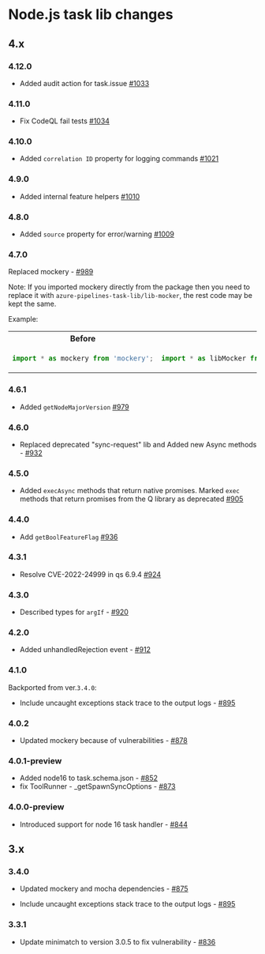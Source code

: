 # Node.js task lib changes

## 4.x

### 4.12.0

- Added audit action for task.issue [#1033](https://github.com/microsoft/azure-pipelines-task-lib/pull/1033)

### 4.11.0

- Fix CodeQL fail tests [#1034](https://github.com/microsoft/azure-pipelines-task-lib/pull/1034)

### 4.10.0

- Added `correlation ID` property for logging commands [#1021](https://github.com/microsoft/azure-pipelines-task-lib/pull/1021)

### 4.9.0

- Added internal feature helpers [#1010](https://github.com/microsoft/azure-pipelines-task-lib/pull/1010)

### 4.8.0

- Added `source` property for error/warning [#1009](https://github.com/microsoft/azure-pipelines-task-lib/pull/1009)

### 4.7.0

Replaced mockery - [#989](https://github.com/microsoft/azure-pipelines-task-lib/pull/989)

Note: If you imported mockery directly from the package then you need to replace it with `azure-pipelines-task-lib/lib-mocker`, the rest code may be kept the same.

Example:

  <table>
  <tr>
  <th>Before</th>
  <th>After</th>
  </tr>
  <tr>
  <td>

  ```js
  import * as mockery from 'mockery';
  ``` 
  </td>
  <td>
  
  ```js
  import * as libMocker from 'azure-pipelines-task-lib/lib-mocker';
  ```
  </td>
  </tr>
  </table>

### 4.6.1

- Added `getNodeMajorVersion` [#979](https://github.com/microsoft/azure-pipelines-task-lib/pull/979)

### 4.6.0

- Replaced deprecated "sync-request" lib and Added new Async methods - [#932](https://github.com/microsoft/azure-pipelines-task-lib/pull/932)

### 4.5.0

- Added `execAsync` methods that return native promises. Marked `exec` methods that return promises from the Q library as deprecated [#905](https://github.com/microsoft/azure-pipelines-task-lib/pull/905)

### 4.4.0

- Add `getBoolFeatureFlag` [#936](https://github.com/microsoft/azure-pipelines-task-lib/pull/936)

### 4.3.1

- Resolve CVE-2022-24999 in qs 6.9.4 [#924](https://github.com/microsoft/azure-pipelines-task-lib/pull/924)

### 4.3.0

- Described types for `argIf` - [#920](https://github.com/microsoft/azure-pipelines-task-lib/pull/920)


### 4.2.0

- Added unhandledRejection event - [#912](https://github.com/microsoft/azure-pipelines-task-lib/pull/912)

### 4.1.0

Backported from ver.`3.4.0`:

- Include uncaught exceptions stack trace to the output logs - [#895](https://github.com/microsoft/azure-pipelines-task-lib/pull/895)

### 4.0.2

- Updated mockery because of vulnerabilities - [#878](https://github.com/microsoft/azure-pipelines-task-lib/pull/878)

### 4.0.1-preview

- Added node16 to task.schema.json - [#852](https://github.com/microsoft/azure-pipelines-task-lib/pull/852)
- fix ToolRunner - _getSpawnSyncOptions - [#873](https://github.com/microsoft/azure-pipelines-task-lib/pull/873)

### 4.0.0-preview

- Introduced support for node 16 task handler - [#844](https://github.com/microsoft/azure-pipelines-task-lib/pull/844)

## 3.x

### 3.4.0

- Updated mockery and mocha dependencies - [#875](https://github.com/microsoft/azure-pipelines-task-lib/pull/875)

- Include uncaught exceptions stack trace to the output logs - [#895](https://github.com/microsoft/azure-pipelines-task-lib/pull/895)

### 3.3.1

- Update minimatch to version 3.0.5 to fix vulnerability - [#836](https://github.com/microsoft/azure-pipelines-task-lib/pull/836)